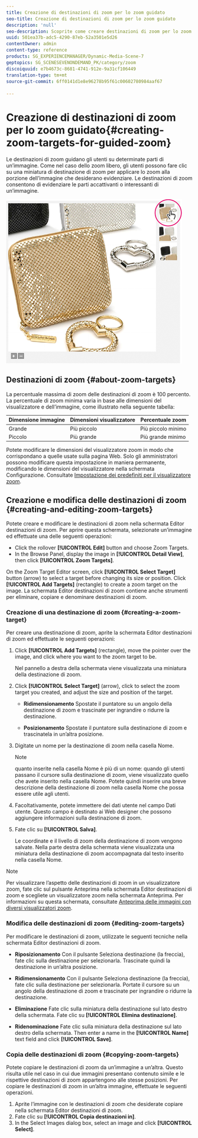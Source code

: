 ```yaml
---
title: Creazione di destinazioni di zoom per lo zoom guidato
seo-title: Creazione di destinazioni di zoom per lo zoom guidato
description: 'null'
seo-description: Scoprite come creare destinazioni di zoom per lo zoom guidato.
uuid: 501ea37b-adc5-4290-87eb-52a3501e5d26
contentOwner: admin
content-type: reference
products: SG_EXPERIENCEMANAGER/Dynamic-Media-Scene-7
geptopics: SG_SCENESEVENONDEMAND_PK/category/zoom
discoiquuid: e7b4673c-8681-4741-912e-9a31cf106449
translation-type: tm+mt
source-git-commit: 6ff0141d1e8e96278b95f61c00602780984aaf67

---
```



# Creazione di destinazioni di zoom per lo zoom guidato{#creating-zoom-targets-for-guided-zoom}

Le destinazioni di zoom guidano gli utenti su determinate parti di un’immagine. Come nel caso dello zoom libero, gli utenti possono fare clic su una miniatura di destinazione di zoom per applicare lo zoom alla porzione dell’immagine che desiderano evidenziare. Le destinazioni di zoom consentono di evidenziare le parti accattivanti o interessanti di un’immagine.

![Creazione di destinazioni di zoom per lo zoom guidato](/help/assets/zo_guided_zoom.png)

## Destinazioni di zoom {#about-zoom-targets}

La percentuale massima di zoom delle destinazioni di zoom è 100 percento. La percentuale di zoom minima varia in base alle dimensioni del visualizzatore e dell’immagine, come illustrato nella seguente tabella:

| Dimensione immagine | Dimensioni visualizzatore | Percentuale zoom  |
|--- |--- |--- |
| Grande | Più piccolo | Più piccolo minimo |
| Piccolo | Più grande | Più grande minimo |

Potete modificare le dimensioni del visualizzatore zoom in modo che corrispondano a quelle usate sulla pagina Web. Solo gli amministratori possono modificare questa impostazione in maniera permanente, modificando le dimensioni del visualizzatore nella schermata Configurazione. Consultate [Impostazione dei predefiniti per il visualizzatore zoom](setting-zoom-viewer-presets.md#setting_up_zoom_viewer_presets).

## Creazione e modifica delle destinazioni di zoom {#creating-and-editing-zoom-targets}

Potete creare e modificare le destinazioni di zoom nella schermata Editor destinazioni di zoom. Per aprire questa schermata, selezionate un’immagine ed effettuate una delle seguenti operazioni:

* Click the rollover **[!UICONTROL Edit]** button and choose Zoom Targets.
* In the Browse Panel, display the image in **[!UICONTROL Detail View]**, then click **[!UICONTROL Zoom Targets]**.

On the Zoom Target Editor screen, click **[!UICONTROL Select Target]** button (arrow) to select a target before changing its size or position. Click **[!UICONTROL Add Targets]** (rectangle) to create a zoom target on the image. La schermata Editor destinazioni di zoom contiene anche strumenti per eliminare, copiare e denominare destinazioni di zoom.

### Creazione di una destinazione di zoom {#creating-a-zoom-target}

Per creare una destinazione di zoom, aprite la schermata Editor destinazioni di zoom ed effettuate le seguenti operazioni: 

1. Click **[!UICONTROL Add Targets]** (rectangle), move the pointer over the image, and click where you want to the zoom target to be.

   Nel pannello a destra della schermata viene visualizzata una miniatura della destinazione di zoom.

1. Click **[!UICONTROL Select Target]** (arrow), click to select the zoom target you created, and adjust the size and position of the target.

   * **Ridimensionamento** Spostate il puntatore su un angolo della destinazione di zoom e trascinate per ingrandire o ridurre la destinazione.

   * **Posizionamento** Spostate il puntatore sulla destinazione di zoom e trascinatela in un’altra posizione.

1. Digitate un nome per la destinazione di zoom nella casella Nome.

   >[!NOTE]
   >
   >quanto inserite nella casella Nome è più di un nome: quando gli utenti passano il cursore sulla destinazione di zoom, viene visualizzato quello che avete inserito nella casella Nome. Potete quindi inserire una breve descrizione della destinazione di zoom nella casella Nome che possa essere utile agli utenti.

1. Facoltativamente, potete immettere dei dati utente nel campo Dati utente. Questo campo è destinato ai Web designer che possono aggiungere informazioni sulla destinazione di zoom.
1. Fate clic su **[!UICONTROL Salva]**.

   Le coordinate e il livello di zoom della destinazione di zoom vengono salvate. Nella parte destra della schermata viene visualizzata una miniatura della destinazione di zoom accompagnata dal testo inserito nella casella Nome.

>[!NOTE]
>
>Per visualizzare l’aspetto delle destinazioni di zoom in un visualizzatore zoom, fate clic sul pulsante Anteprima nella schermata Editor destinazioni di zoom e scegliete un visualizzatore zoom nella schermata Anteprima. Per informazioni su questa schermata, consultate [Anteprima delle immagini con diversi visualizzatori zoom](previewing-image-assets-different-zoom.md#previewing_image_assets_with_different_zoom_viewers).

### Modifica delle destinazioni di zoom {#editing-zoom-targets}

Per modificare le destinazioni di zoom, utilizzate le seguenti tecniche nella schermata Editor destinazioni di zoom.

* **Riposizionamento** Con il pulsante Seleziona destinazione (la freccia), fate clic sulla destinazione per selezionarla. Trascinate quindi la destinazione in un’altra posizione.

* **Ridimensionamento** Con il pulsante Seleziona destinazione (la freccia), fate clic sulla destinazione per selezionarla. Portate il cursore su un angolo della destinazione di zoom e trascinate per ingrandire o ridurre la destinazione.

* **Eliminazione** Fate clic sulla miniatura della destinazione sul lato destro della schermata. Fate clic su **[!UICONTROL Elimina destinazione]**.

* **Ridenominazione** Fate clic sulla miniatura della destinazione sul lato destro della schermata. Then enter a name in the **[!UICONTROL Name]** text field and click **[!UICONTROL Save]**.

### Copia delle destinazioni di zoom {#copying-zoom-targets}

Potete copiare le destinazioni di zoom da un’immagine a un’altra. Questo risulta utile nel caso in cui due immagini presentano contenuto simile e le rispettive destinazioni di zoom appartengono alle stesse posizioni. Per copiare le destinazioni di zoom in un’altra immagine, effettuate le seguenti operazioni.

1. Aprite l’immagine con le destinazioni di zoom che desiderate copiare nella schermata Editor destinazioni di zoom. 
1. Fate clic su **[!UICONTROL Copia destinazioni in]**.
1. In the Select Images dialog box, select an image and click **[!UICONTROL Select]**.

